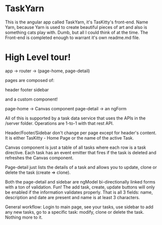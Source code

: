 # TaskYarn

This is the angular app called TaskYarn, it's TasKitty's front-end.  Name Yarn, because Yarn is used to create beautiful pieces of art and also is something cats play with.  Dumb, but all I could think of at the time.  The Front-end is completed enough to warrant it's own readme.md file.

# High Level tour!

app -> router -> (page-home, page-detail)

pages are composed of:

header
footer
sidebar

and a custom component! 

page-home -> Canvas component
page-detail -> an ngForm

All of this is supported by a task data service that uses the APIs in the /server folder.  Operations are 1-to-1 with that rest API.

Header/Footer/Sidebar don't change per page except for header's content.  It is either TasKitty - Home Page or the name of the active Task.

Canvas component is just a table of all tasks where each row is a task directive.  Each task has an event emitter that fires if the task is deleted and refreshes the Canvas component.

Page-detail just lists the details of a task and allows you to update, clone or delete the task (create => clone).

Both the page-detail and sidebar are ngModel bi-directionally linked forms with a ton of validation.  Fun! The add task, create, update buttons will only be enabled if the information validates properly.  That is all 3 fields: name, description and date are present and name is at least 3 characters.

General workflow: Login to main page, see your tasks, use sidebar to add any new tasks, go to a specific task: modify, clone or delete the task.  Nothing more to it.